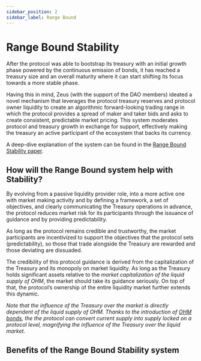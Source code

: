 ```yaml
---
sidebar_position: 2
sidebar_label: Range Bound
---
```


# Range Bound Stability

After the protocol was able to bootstrap its treasury with an initial growth phase powered by the continuous emission of bonds, it has reached a treasury size and an overall maturity where it can start shifting its focus towards a more stable phase.

Having this in mind, Zeus (with the support of the DAO members) ideated a novel mechanism that leverages the protocol treasury reserves and protocol owner liquidity to create an algorithmic forward-looking trading range in which the protocol provides a spread of maker and taker bids and asks to create consistent, predictable market pricing. This system moderates protocol and treasury growth in exchange for support, effectively making the treasury an active participant of the ecosystem that backs its currency.

A deep-dive explanation of the system can be found in the [Range Bound Stability paper](https://docs.google.com/document/u/2/d/e/2PACX-1vSIufbgAxAAtZkITd_s57o5AmyhAnk6iYbLYvN-ATL59hQ5nC2t2BTPvA8X9DYzFa-i3PRw9ARrAS9E/pub).


## How will the Range Bound system help with Stability?

By evolving from a passive liquidity provider role, into a more active one with market making activity and by defining a framework, a set of objectives, and clearly communicating the Treasury operations in advance, the protocol reduces market risk for its participants through the issuance of guidance and by providing predictability.

As long as the protocol remains credible and trustworthy, the market participants are incentivized to support the objectives that the protocol sets (predictability), so those that trade alongside the Treasury are rewarded and those deviating are dissuaded.

The credibility of this protocol guidance is derived from the capitalization of the Treasury and its monopoly on market liquidity. As long as the Treasury holds significant assets relative to the *market capitalization of the liquid supply of OHM*, the market should take its guidance seriously. On top of that, the protocol’s ownership of the entire liquidity market further extends this dynamic.

*Note that the influence of the Treasury over the market is directly dependent of the liquid supply of OHM. Thanks to the introduction of [OHM bonds](./ohm-bonds.md), the the protocol can convert current supply into supply locked on a protocol level, magnifying the influence of the Treasury over the liquid market.*

## Benefits of the Range Bound Stability system


